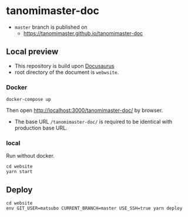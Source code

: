 # tanomimaster-doc

- `master` branch is published on
  - https://tanomimaster.github.io/tanomimaster-doc

## Local preview

- This repository is build upon [Docusaurus](https://docusaurus.io/)
- root directory of the document is `webwsite`.

### Docker

```
docker-compose up
```

Then open [http://localhost:3000/tanomimaster-doc/](http://localhost:3000/tanomimaster-doc/) by browser.
- The base URL `/tanomimaster-doc/` is required to be identical with production base URL.


### local

Run without docker.

```
cd website
yarn start
```

## Deploy

```
cd website
env GIT_USER=matsubo CURRENT_BRANCH=master USE_SSH=true yarn deploy
```

